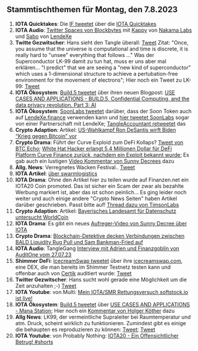 ## Stammtischthemen für Montag, den 7.8.2023

1. **IOTA Quicktakes**: Die [IF tweetet]() über die [IOTA Quicktakes]()
2. **IOTA Audio**: [Twitter Spaces von Blockbytes](https://twitter.com/blockbytescom/status/1685688238650863616?s=20) mit [Kappy](https://twitter.com/Rob_Daykin) von [Nakama Labs](https://twitter.com/Nakama_Labs) und [Sabo](https://twitter.com/Sabo_LX) von [LendeXe](https://twitter.com/LendeXeFinance)
3. **Twitte Gezwitscher**: Hans sieht den Tangle überall: [Tweet](https://twitter.com/hus_qy/status/1686174914871476224?s=20) Zitat: "Once, you assume that the universe is computational and time is discrete, it is really hard to "unsee" everything that follows ..." Was der Superconductor LK-99 damit zu tun hat, muss er uns aber mal erklären... "I predict" that we are seeing a "new kind of superconductor"  which uses a 1-dimensional structure to achieve a pertubation-free environment for the movement of electrons"; Hier noch ein Tweet zu LK-99: [Tweet](https://twitter.com/Andercot/status/1686215574177841152?s=20)
4. **IOTA Ökosystem**: [Build.5 tweetet](https://twitter.com/build5tech/status/1686264605298098176?s=20) über ihren neuen Blogpost: [USE CASES AND APPLICATIONS - BUILD.5, Confidential Computing, and the data privacy revolution. Part 3: AI](https://build5.com/blog/cc-ai/)
5. **IOTA Ökosystem**: [SoonLabs tweetet](https://twitter.com/soon_labs/status/1686245881140686848?s=20) darüber, dass der Soon Token auch auf [LendeXe.finance](https://lendexe.fi/) verwenden kann und [hier tweetet SoonLabs](https://twitter.com/soon_labs/status/1686293954151559168?s=20) sogar von einer Partnerschaft mit LendeXe; [TangleAccountant retweetet](https://twitter.com/TangleAcctant/status/1686358685855944704?s=20) das
6. **Crypto Adaption**: Artikel: [US-Wahlkampf Ron DeSantis wirft Biden “Krieg gegen Bitcoin” vor ](https://www.btc-echo.de/schlagzeilen/ron-desantis-wirft-biden-krieg-gegen-bitcoin-vor-168916/)
7. **Crypto Drama**: Führt der Curve Exploid zum DeFi Kollaps? [Tweet von BTC Echo](https://twitter.com/btcecho/status/1686054612984352768?s=20); [White Hat Hacker erlangt 5,4 Millionen Dollar für DeFi Platform Curve Finance zurück, nachdem ein Exploit bekannt wurde](https://de.cryptonews.com/news/white-hat-hacker-erlangt-54-millionen-dollar-fur-defi-platform-curve-finance-zuruck.htm); Es gab auch ein lustigen [Video Kommentar von Sunny Decrees](https://twitter.com/Pleb_Style/status/1686333360916803585?s=20) dazu
8. **Allg. News**: Verregnetes Wacken Festival.. [Tweet](https://twitter.com/DerCasus/status/1686083837451784193?s=20)
9. **IOTA Artikel**: [über swarmlogistics](https://eustartup.news/startup-showcase-swarm-logistics-revolutionizing-fleet-control-systems/)
10. **IOTA Drama**: Ohne den Artikel hier zu teilen wurde auf Finanzen.net ein IOTA20 Coin promoted. Das ist sicher ein Scam der zwar als bezahlte Werbung markiert ist, aber das ist schon peinlich... Es ging leider noch weiter und auch einige andere "Crypto News Seiten" haben Artikel darüber geschrieben. Passt bitte auf! [Thread dazu von TimsonLabs](https://twitter.com/TimsonLabs/status/1686496744467468288?s=20)
11. **Crypto Adaption**: Artikel: [Bayerisches Landesamt für Datenschutz untersucht WorldCoin](https://de.beincrypto.com/bayerisches-landesamt-fuer-datenschutz-untersucht-worldcoin/?utm_source=twitter&utm_medium=social)
12. **IOTA Drama**: Es gibt ein neues [Aufreger-Video von Sunny Decree über IOTA](https://www.youtube.com/live/6ep4HHDYdiA?feature=share&t=3346) 
13. **Crypto Drama**: [Blockchain-Detektive decken Verbindungen zwischen BALD Liquidity Rug Pull und Sam Bankman-Fried auf](https://www.crypto-news-flash.com/de/blockchain-sleuths-uncover-links-between-bald-liquidity-rug-pull-and-sam-bankman-fried/?feed_id=22045&_unique_id=64c8c86527a75)
14. **IOTA Audio**: TangleGang [Interview mit Adrien und Finanzgoblin von AuditOne vom 27.07.23](https://www.youtube.com/watch?v=vIqRnzd5DTs)
15. **Shimmer DeFi**: [IcecreamSwap tweetet](https://twitter.com/icecream_swap/status/1686354183539019776?s=20) über ihre [icecreamswap.com](https://icecreamswap.com/), eine DEX, die man bereits im Shimmer Testnetz testen kann und offenbar auch von [Certik](https://twitter.com/CertiK) auditiert wurde: [Tweet](https://twitter.com/icecream_swap/status/1686625732556959744?s=20)
16. **Twitter Gezwitscher**: Hans sucht wohl gerade eine Möglichkeit um die Zeit anzuhalten ;-) [Tweet](https://twitter.com/hus_qy/status/1686362826497990662?s=20)
17. **IOTA Youtube**: von Multi: [Mein IOTA/SMR Rettungsversuch softstock.io ist live!](https://youtu.be/pHBCRNEuuFw)
18. **IOTA Ökosystem**: [Build.5 tweetet](https://twitter.com/build5tech/status/1686643888763932673?s=20) über [USE CASES AND APPLICATIONS - Mana Station](https://build5.com/blog/mana/); Hier noch ein [Kommentar von Holger Köther](https://twitter.com/HolgerKoether/status/1686646953935839232?s=20) dazu
19. **Allg News**: LK99, der vermeintliche Supraleiter bei Raumtemperatur und atm. Druck, scheint wirklich zu funktionieren. Zumindest gibt es einige die behaupten es reproduzieren zu können: [Tweet](https://twitter.com/nimorotem/status/1686483337978970112?s=20); [Tweet](https://twitter.com/lere0_0/status/1686363900651151360?s=20)
20. **IOTA Youtube**: von Probably Nothing: [IOTA20 - Ein Offensichtlicher Betrug! #shorts](https://www.youtube.com/watch?v=K_xyGUYWJ48)
